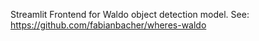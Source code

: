 Streamlit Frontend for Waldo object detection model. See: https://github.com/fabianbacher/wheres-waldo
